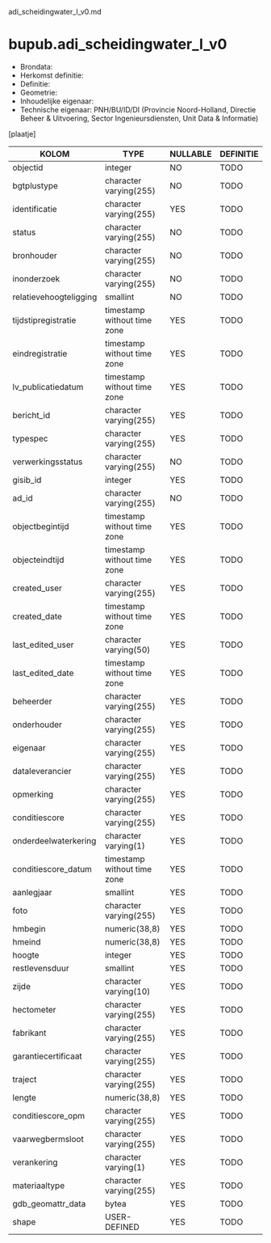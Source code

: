 adi_scheidingwater_l_v0.md

# bupub.adi_scheidingwater_l_v0


* Brondata: 
* Herkomst definitie: 
* Definitie: 
* Geometrie: 
* Inhoudelijke eigenaar: 
* Technische eigenaar: PNH/BU/ID/DI (Provincie Noord-Holland, Directie Beheer & Uitvoering, Sector Ingenieursdiensten, Unit Data & Informatie)

[plaatje]


|KOLOM                            |TYPE                       |NULLABLE|DEFINITIE|
|------                           |----                       |-----   |-----    |
|objectid                         |integer                    |NO      |TODO|
|bgtplustype                      |character varying(255)     |NO      |TODO|
|identificatie                    |character varying(255)     |YES     |TODO|
|status                           |character varying(255)     |NO      |TODO|
|bronhouder                       |character varying(255)     |NO      |TODO|
|inonderzoek                      |character varying(255)     |NO      |TODO|
|relatievehoogteligging           |smallint                   |NO      |TODO|
|tijdstipregistratie              |timestamp without time zone|YES     |TODO|
|eindregistratie                  |timestamp without time zone|YES     |TODO|
|lv_publicatiedatum               |timestamp without time zone|YES     |TODO|
|bericht_id                       |character varying(255)     |YES     |TODO|
|typespec                         |character varying(255)     |YES     |TODO|
|verwerkingsstatus                |character varying(255)     |NO      |TODO|
|gisib_id                         |integer                    |YES     |TODO|
|ad_id                            |character varying(255)     |NO      |TODO|
|objectbegintijd                  |timestamp without time zone|YES     |TODO|
|objecteindtijd                   |timestamp without time zone|YES     |TODO|
|created_user                     |character varying(255)     |YES     |TODO|
|created_date                     |timestamp without time zone|YES     |TODO|
|last_edited_user                 |character varying(50)      |YES     |TODO|
|last_edited_date                 |timestamp without time zone|YES     |TODO|
|beheerder                        |character varying(255)     |YES     |TODO|
|onderhouder                      |character varying(255)     |YES     |TODO|
|eigenaar                         |character varying(255)     |YES     |TODO|
|dataleverancier                  |character varying(255)     |YES     |TODO|
|opmerking                        |character varying(255)     |YES     |TODO|
|conditiescore                    |character varying(255)     |YES     |TODO|
|onderdeelwaterkering             |character varying(1)       |YES     |TODO|
|conditiescore_datum              |timestamp without time zone|YES     |TODO|
|aanlegjaar                       |smallint                   |YES     |TODO|
|foto                             |character varying(255)     |YES     |TODO|
|hmbegin                          |numeric(38,8)              |YES     |TODO|
|hmeind                           |numeric(38,8)              |YES     |TODO|
|hoogte                           |integer                    |YES     |TODO|
|restlevensduur                   |smallint                   |YES     |TODO|
|zijde                            |character varying(10)      |YES     |TODO|
|hectometer                       |character varying(255)     |YES     |TODO|
|fabrikant                        |character varying(255)     |YES     |TODO|
|garantiecertificaat              |character varying(255)     |YES     |TODO|
|traject                          |character varying(255)     |YES     |TODO|
|lengte                           |numeric(38,8)              |YES     |TODO|
|conditiescore_opm                |character varying(255)     |YES     |TODO|
|vaarwegbermsloot                 |character varying(255)     |YES     |TODO|
|verankering                      |character varying(1)       |YES     |TODO|
|materiaaltype                    |character varying(255)     |YES     |TODO|
|gdb_geomattr_data                |bytea                      |YES     |TODO|
|shape                            |USER-DEFINED               |YES     |TODO|
